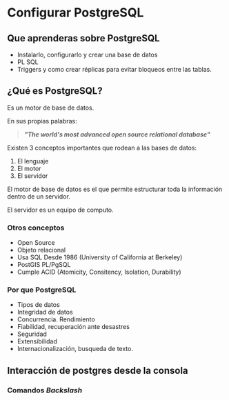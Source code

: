 # Configurar PostgreSQL

## Que aprenderas sobre PostgreSQL

- Instalarlo, configurarlo y crear una base de datos
- PL SQL
- Triggers y como crear réplicas para evitar bloqueos entre las tablas.

## ¿Qué es PostgreSQL?

Es un motor de base de datos.

En sus propias palabras:

> _**"The world's most advanced open source relational database"**_

Existen 3 conceptos importantes que rodean a las bases de datos:

1. El lenguaje
2. El motor
3. El servidor

El motor de base de datos es el que permite estructurar toda la información dentro de un servidor.

El servidor es un equipo de computo.

### Otros conceptos

- Open Source
- Objeto relacional
- Usa SQL
Desde 1986 (University of California at Berkeley)
- PostGIS
PL/PgSQL
- Cumple ACID (Atomicity, Consitency, Isolation, Durability)

### Por que PostgreSQL

- Tipos de datos
- Integridad de datos
- Concurrencia. Rendimiento
- Fiabilidad, recuperación ante desastres
- Seguridad
- Extensibilidad
- Internacionalización, busqueda de texto.

## Interacción de postgres desde la consola

### Comandos _Backslash_

